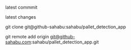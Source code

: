 latest commmit

latest changes

git clone git@github-sahabu:sahabu/pallet_detection_app

git remote add origin git@github-sahabu.com:sahabu/pallet_detection_app.git


